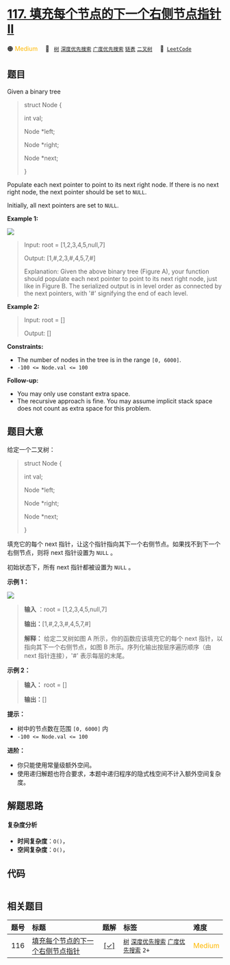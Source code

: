 # [117. 填充每个节点的下一个右侧节点指针 II](https://leetcode.com/problems/populating-next-right-pointers-in-each-node-ii)

🟠 <font color=#ffb800>Medium</font>&emsp; 🔖&ensp; [`树`](/leetcode/outline/tag/tree.md) [`深度优先搜索`](/leetcode/outline/tag/depth-first-search.md) [`广度优先搜索`](/leetcode/outline/tag/breadth-first-search.md) [`链表`](/leetcode/outline/tag/linked-list.md) [`二叉树`](/leetcode/outline/tag/binary-tree.md)&emsp; 🔗&ensp;[`LeetCode`](https://leetcode.com/problems/populating-next-right-pointers-in-each-node-ii)

## 题目

Given a binary tree

> 
> 
> 
> 
> 
> struct Node {
> 
>   int val;
> 
>   Node *left;
> 
>   Node *right;
> 
>   Node *next;
> 
> }
> 
> 

Populate each next pointer to point to its next right node. If there is no
next right node, the next pointer should be set to `NULL`.

Initially, all next pointers are set to `NULL`.



**Example 1:**

![](https://assets.leetcode.com/uploads/2019/02/15/117_sample.png)

> Input: root = [1,2,3,4,5,null,7]
> 
> Output: [1,#,2,3,#,4,5,7,#]
> 
> Explanation: Given the above binary tree (Figure A), your function should populate each next pointer to point to its next right node, just like in Figure B. The serialized output is in level order as connected by the next pointers, with '#' signifying the end of each level.

**Example 2:**

> Input: root = []
> 
> Output: []

**Constraints:**

  * The number of nodes in the tree is in the range `[0, 6000]`.
  * `-100 <= Node.val <= 100`



**Follow-up:**

  * You may only use constant extra space.
  * The recursive approach is fine. You may assume implicit stack space does not count as extra space for this problem.


## 题目大意

给定一个二叉树：

> 
> 
> 
> 
> 
> struct Node {
> 
>   int val;
> 
>   Node *left;
> 
>   Node *right;
> 
>   Node *next;
> 
> }

填充它的每个 next 指针，让这个指针指向其下一个右侧节点。如果找不到下一个右侧节点，则将 next 指针设置为 `NULL` 。

初始状态下，所有 next 指针都被设置为 `NULL` 。



**示例 1：**

![](https://assets.leetcode.com/uploads/2019/02/15/117_sample.png)

> 
> 
> 
> 
> 
> **输入** ：root = [1,2,3,4,5,null,7]
> 
> **输出：**[1,#,2,3,#,4,5,7,#]
> 
> **解释：** 给定二叉树如图 A 所示，你的函数应该填充它的每个 next 指针，以指向其下一个右侧节点，如图 B 所示。序列化输出按层序遍历顺序（由 next 指针连接），'#' 表示每层的末尾。

**示例 2：**

> 
> 
> 
> 
> 
> **输入：** root = []
> 
> **输出：**[]
> 
> 



**提示：**

  * 树中的节点数在范围 `[0, 6000]` 内
  * `-100 <= Node.val <= 100`

**进阶：**

  * 你只能使用常量级额外空间。
  * 使用递归解题也符合要求，本题中递归程序的隐式栈空间不计入额外空间复杂度。


## 解题思路

#### 复杂度分析

- **时间复杂度**：`O()`，
- **空间复杂度**：`O()`，

## 代码

```javascript

```

## 相关题目

<!-- prettier-ignore -->
| 题号 | 标题 | 题解 | 标签 | 难度 |
| :------: | :------ | :------: | :------ | :------ |
| 116 | [填充每个节点的下一个右侧节点指针](https://leetcode.com/problems/populating-next-right-pointers-in-each-node) | [[✓]](/leetcode/problem/0116.md) |  [`树`](/leetcode/outline/tag/tree.md) [`深度优先搜索`](/leetcode/outline/tag/depth-first-search.md) [`广度优先搜索`](/leetcode/outline/tag/breadth-first-search.md) `2+` | <font color=#ffb800>Medium</font> |

<style>
.blue {
    background-color: #096dd9;
    padding: 0.25rem 0.5rem;
    margin: 0;
    font-size: 0.85em;
    border-radius: 3px;
    color: white;
    font-weight: 500;
}
table th:first-of-type { width: 10%; }
table th:nth-of-type(2) { width: 35%; }
table th:nth-of-type(3) { width: 10%; }
table th:nth-of-type(4) { width: 35%; }
table th:nth-of-type(5) { width: 10%; }
</style>

